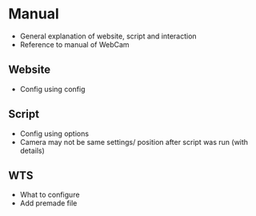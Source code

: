 # Manual

- General explanation of website, script and interaction
- Reference to manual of WebCam

## Website
- Config using config

## Script
- Config using options
- Camera may not be same settings/ position after script was run (with details)

## WTS
- What to configure
- Add premade file
